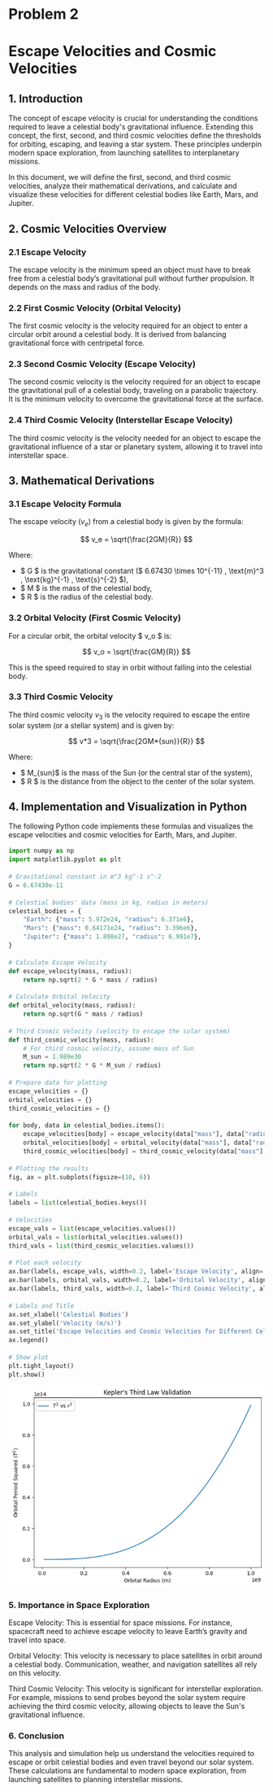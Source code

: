 # Problem 2

# Escape Velocities and Cosmic Velocities

## 1. Introduction

The concept of escape velocity is crucial for understanding the conditions required to leave a celestial body's gravitational influence. Extending this concept, the first, second, and third cosmic velocities define the thresholds for orbiting, escaping, and leaving a star system. These principles underpin modern space exploration, from launching satellites to interplanetary missions.

In this document, we will define the first, second, and third cosmic velocities, analyze their mathematical derivations, and calculate and visualize these velocities for different celestial bodies like Earth, Mars, and Jupiter.

## 2. Cosmic Velocities Overview

### 2.1 Escape Velocity

The escape velocity is the minimum speed an object must have to break free from a celestial body’s gravitational pull without further propulsion. It depends on the mass and radius of the body.

### 2.2 First Cosmic Velocity (Orbital Velocity)

The first cosmic velocity is the velocity required for an object to enter a circular orbit around a celestial body. It is derived from balancing gravitational force with centripetal force.

### 2.3 Second Cosmic Velocity (Escape Velocity)

The second cosmic velocity is the velocity required for an object to escape the gravitational pull of a celestial body, traveling on a parabolic trajectory. It is the minimum velocity to overcome the gravitational force at the surface.

### 2.4 Third Cosmic Velocity (Interstellar Escape Velocity)

The third cosmic velocity is the velocity needed for an object to escape the gravitational influence of a star or planetary system, allowing it to travel into interstellar space.

## 3. Mathematical Derivations

### 3.1 Escape Velocity Formula

The escape velocity $( v_e)$ from a celestial body is given by the formula:

$$
v_e = \sqrt{\frac{2GM}{R}}
$$

Where:

- $ G $ is the gravitational constant ($ 6.67430 \times 10^{-11} \, \text{m}^3 \, \text{kg}^{-1} \, \text{s}^{-2} $),
- $ M $ is the mass of the celestial body,
- $ R $ is the radius of the celestial body.

### 3.2 Orbital Velocity (First Cosmic Velocity)

For a circular orbit, the orbital velocity $ v_o $ is:

$$ v_o = \sqrt{\frac{GM}{R}} $$

This is the speed required to stay in orbit without falling into the celestial body.

### 3.3 Third Cosmic Velocity

The third cosmic velocity $v_3$ is the velocity required to escape the entire solar system (or a stellar system) and is given by:

$$ v*3 = \sqrt{\frac{2GM*{sun}}{R}} $$

Where:

- $ M\_{sun}$ is the mass of the Sun (or the central star of the system),
- $ R $ is the distance from the object to the center of the solar system.

## 4. Implementation and Visualization in Python

The following Python code implements these formulas and visualizes the escape velocities and cosmic velocities for Earth, Mars, and Jupiter.

```python
import numpy as np
import matplotlib.pyplot as plt

# Gravitational constant in m^3 kg^-1 s^-2
G = 6.67430e-11

# Celestial bodies' data (mass in kg, radius in meters)
celestial_bodies = {
    "Earth": {"mass": 5.972e24, "radius": 6.371e6},
    "Mars": {"mass": 0.64171e24, "radius": 3.396e6},
    "Jupiter": {"mass": 1.898e27, "radius": 6.991e7},
}

# Calculate Escape Velocity
def escape_velocity(mass, radius):
    return np.sqrt(2 * G * mass / radius)

# Calculate Orbital Velocity
def orbital_velocity(mass, radius):
    return np.sqrt(G * mass / radius)

# Third Cosmic Velocity (velocity to escape the solar system)
def third_cosmic_velocity(mass, radius):
    # For third cosmic velocity, assume mass of Sun
    M_sun = 1.989e30
    return np.sqrt(2 * G * M_sun / radius)

# Prepare data for plotting
escape_velocities = {}
orbital_velocities = {}
third_cosmic_velocities = {}

for body, data in celestial_bodies.items():
    escape_velocities[body] = escape_velocity(data["mass"], data["radius"])
    orbital_velocities[body] = orbital_velocity(data["mass"], data["radius"])
    third_cosmic_velocities[body] = third_cosmic_velocity(data["mass"], data["radius"])

# Plotting the results
fig, ax = plt.subplots(figsize=(10, 6))

# Labels
labels = list(celestial_bodies.keys())

# Velocities
escape_vals = list(escape_velocities.values())
orbital_vals = list(orbital_velocities.values())
third_vals = list(third_cosmic_velocities.values())

# Plot each velocity
ax.bar(labels, escape_vals, width=0.2, label='Escape Velocity', align='center')
ax.bar(labels, orbital_vals, width=0.2, label='Orbital Velocity', align='edge')
ax.bar(labels, third_vals, width=0.2, label='Third Cosmic Velocity', align='edge')

# Labels and Title
ax.set_xlabel('Celestial Bodies')
ax.set_ylabel('Velocity (m/s)')
ax.set_title('Escape Velocities and Cosmic Velocities for Different Celestial Bodies')
ax.legend()

# Show plot
plt.tight_layout()
plt.show()
```

![Orbital Radius / Orbital Period Squared](/docs/_pics/KeplersThirdLaw.png)

### 5. Importance in Space Exploration

Escape Velocity: This is essential for space missions. For instance, spacecraft need to achieve escape velocity to leave Earth’s gravity and travel into space.

Orbital Velocity: This velocity is necessary to place satellites in orbit around a celestial body. Communication, weather, and navigation satellites all rely on this velocity.

Third Cosmic Velocity: This velocity is significant for interstellar exploration. For example, missions to send probes beyond the solar system require achieving the third cosmic velocity, allowing objects to leave the Sun's gravitational influence.

### 6. Conclusion

This analysis and simulation help us understand the velocities required to escape or orbit celestial bodies and even travel beyond our solar system. These calculations are fundamental to modern space exploration, from launching satellites to planning interstellar missions.
